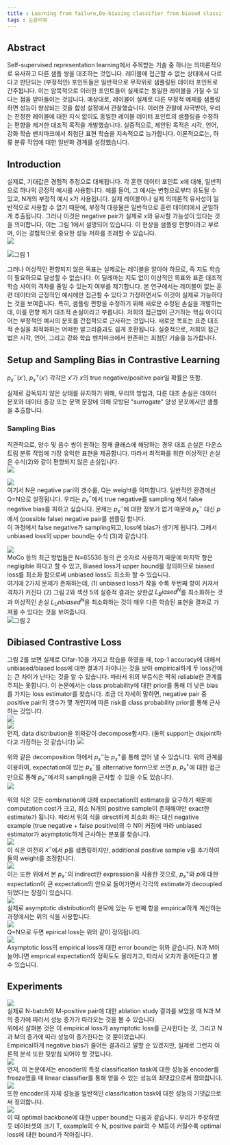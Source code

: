 ```yaml
---
title : Learning from failure,De-biasing classifier from biased classifier (2020)
tags : 논문리뷰 
---
```


## Abstract 
Self-supervised representation learning에서 주목받는 기술 중 하나는 의미론적으로 유사하고 다른 샘플 쌍을 대조하는 것입니다. 레이블에 접근할 수 없는 상태에서 다르다고 판단되는 (부정적인) 포인트들은 일반적으로 무작위로 샘플링된 데이터 포인트로 간주됩니다. 이는 암묵적으로 이러한 포인트들이 실제로는 동일한 레이블을 가질 수 있다는 점을 받아들이는 것입니다. 예상대로, 레이블이 실제로 다른 부정적 예제를 샘플링하면 성능이 향상되는 것을 합성 설정에서 관찰했습니다. 이러한 관찰에 자극받아, 우리는 진정한 레이블에 대한 지식 없이도 동일한 레이블 데이터 포인트의 샘플링을 수정하는 편향을 제거한 대조적 목적을 개발했습니다. 실증적으로, 제안된 목적은 시각, 언어, 강화 학습 벤치마크에서 최첨단 표현 학습을 지속적으로 능가합니다. 이론적으로는, 하류 분류 작업에 대한 일반화 경계를 설정했습니다.

## Introduction 
실제로, 기대값은 경험적 추정으로 대체됩니다. 각 훈련 데이터 포인트 x에 대해, 일반적으로 하나의 긍정적 예시를 사용합니다. 예를 들어, 그 예시는 변형으로부터 유도될 수 있고, N개의 부정적 예시 x가 사용됩니다.  실제 레이블이나 실제 의미론적 유사성이 일반적으로 사용할 수 없기 때문에, 부정적 대응물은 일반적으로 훈련 데이터에서 균일하게 추출됩니다. 그러나 이것은  negative pair가 실제로 x와 유사할 가능성이 있다는 것을 의미합니다, 이는 그림 1에서 설명되어 있습니다. 이 현상을 샘플링 편향이라고 부르며, 이는 경험적으로 중요한 성능 저하를 초래할 수 있습니다. <br/>
![](/assets/img/2023-08-31-08-52-24.png)
<br/>

![그림 1](2023-08-30-11-02-25.png)
<br/>

그러나 이상적인 편향되지 않은 목표는 실제로는 레이블을 알아야 하므로, 즉 지도 학습이 필요하므로 달성할 수 없습니다. 이 딜레마는 지도 없이 이상적인 목표와 표준 대조적 학습 사이의 격차를 줄일 수 있는지 여부를 제기합니다. 본 연구에서는 레이블이 없는 훈련 데이터와 긍정적인 예시에만 접근할 수 있다고 가정하면서도 이것이 실제로 가능하다는 것을 보여줍니다. 특히, 샘플링 편향을 수정하기 위해 새로운 수정된 손실을 개발하는데, 이를 편향 제거 대조적 손실이라고 부릅니다. 저희의 접근법이 근거하는 핵심 아이디어는 부정적인 예시의 분포를 간접적으로 근사하는 것입니다. 새로운 목표는 표준 대조적 손실을 최적화하는 어떠한 알고리즘과도 쉽게 호환됩니다. 실증적으로, 저희의 접근법은 시각, 언어, 그리고 강화 학습 벤치마크에서 현존하는 최첨단 기술을 능가합니다.<br/>

## Setup and Sampling Bias in Contrastive Learning 
$p_x^-(x')$, $p_x^+(x')$ 각각은 $x'$가 $x$의 true negative/positive pair일 확률은 뜻함. <br/>

실제로 감독되지 않은 상태를 유지하기 위해, 우리의 방법과, 다른 대조 손실은 데이터 분포와 데이터 증강 또는 문맥 문장에 의해 모방된 "surrogate" 양성 분포에서만 샘플을 추출합니다.

### Sampling Bias 
직관적으로, 양수 및 음수 쌍이 원하는 잠재 클래스에 해당하는 경우 대조 손실은 다운스트림 분류 작업에 가장 유익한 표현을 제공합니다. 따라서 최적화를 위한 이상적인 손실은 수식(2)와 같이 편향되지 않은 손실입니다. <br/>
![](/assets/img/2023-08-31-08-52-59.png)
<br/> 

![](/assets/img/2023-08-30-11-16-01.png)
<br/>
여기서 N은 negative pari의 갯수를, Q는 weight를 의미합니다. 일반적인 환경에선 Q=N으로 설정됩니다. 우리는 $p_x^-$에서 true negative를 sampling 해서 false negative bias를 피하고 싶습니다. 문제는 $p_x^-$에 대한 정보가 없기 때문에 $p_x^-$ 대신 $p$에서 (possible false) negative pair를 샘플링 합니다. <br/>
이 과정에서 false negative가 sampling되고, loss에 bias가 생기게 됩니다. 그래서 unbiased loss의 upper bound는 수식 (3)과 같습니다. 
<br/>

![](/assets/img/2023-08-30-11-21-57.png)
<br/>
MoCo 등의 최근 방법들은 N=65536 등의 큰 숫자르 사용하기 때문에 마지막 항은 negligible 하다고 할 수 있고, Biased loss가 upper bound를 정의하므로 biased loss를 최소화 함으로써 unbiased loss도 최소화 할 수 있습니다. <br/>
여기에 2가지 문제가 존재하는데, (1) unbiased loss가 작을 수록 두번째 항이 커져서 격차가 커진다 (2) 그림 2와 섹션 5의 실증적 결과는 상한값 $L_Biased^N$를 최소화하는 것과 이상적인 손실 $L_Unbiased^N$을 최소화하는 것이 매우 다른 학습된 표현을 결과로 가져올 수 있다는 것을 보여줍니다. 
<br/>
![그림 2](/assets/img/2023-08-30-11-27-56.png)
<br/>

## Dibiased Contrastive Loss
그림 2를 보면 실제로 Cifar-10을 가지고 학습을 하였을 때, top-1 accuracy에 대해서 unbiased/biased loss에 대한 결과가 차이나는 것을 보아 empirical하게 두 loss간에는 큰 차이가 난다는 것을 알 수 있습니다.
따라서 위의 부등식은 딱히 reliable한 관계를 주지는 못합니다.
이 논문에서는 class probability에 대한 prior를 통해 더 낮은 bias를 가지는 loss estimator를 찾습니다.
조금 더 자세히 말하면, negative pair 중 positive pair의 갯수가 몇 개인지에 따른 risk를 class probability prior를 통해 근사하는 것입니다.<br/>
![](assets/img/2023-08-31-08-53-55.png)
<br/>
![](/assets/img/2023-08-30-11-29-23.png)
<br/>
먼저, data distribution을 위와같이 decompose합시다. (둘의 support는 disjoint하다고 가정하는 것 같습니다)
![](/assets/img/2023-08-30-11-33-31.png)<br/>

위와 같은 decomposition 하에서 $p_x^-$는 $p_x^+$를 통해 얻어 낼 수 있습니다. 위의 관계를 이용하여, expectation에 있는 $p_x^-$를 alternative form으로 쓰면 $p$, $p_x^+$에 대한 접근만으로 통해 $p_x^-$에서의 sampling을 근사할 수 있을 수도 있습니다. 
<br/>
![](/assets/img/2023-08-30-11-37-30.png)
<br/>

위의 식은 모든 combination에 대해 expectation의 estimate을 요구하기 때문에 computation cost가 크고, 최소 N개의 positive sample이 존재해야만 exact한 estimate가 됩니다. 따라서 위의 식을 direct하게 최소화 하는 대신 negative example (true negative + false positive)의 수 N이 커짐에 따라 unbiased estimator가 asymptotic하게 근사하는 분포를 찾습니다.
<br/>
![](/assets/img/2023-08-30-11-39-13.png)
<br/>
이 식은 여전히 $x^-$에서 $p$를 샘플링하지만, additional positive sample v를 추가하여 둘의 weight를 조정합니다. <br/>
![](/assets/img/2023-08-30-11-40-09.png)
<br/>
이는 또한 위에서 본 $p_x^-$의 indirect한 expression을 사용한 것으로,  $p_x^+$와 $p$에 대한 expectation이 큰 expectation의 안으로 들어가면서 각각의 estimate가 decoupled되었다는 장점이 있습니다. 
<br/>
![](/assets/img/2023-08-30-11-41-18.png)
<br/>
실제로 asymptotic distribution의 분모에 있는 두 번째 항을 empirical하게 계산하는 과정에서는 위의 식을 사용합니다.
<br/>
![](/assets/img/2023-08-30-11-41-43.png)
<br/>
Q=N으로 두면 epirical loss는 위와 같이 정의됩니다. 
<br/>
![](/assets/img/2023-08-30-11-42-20.png)
<br/>
Asymptotic loss의 empirical loss에 대한 error bound는 위와 같습니다.
N과 M이 늘어나면 emprical expectation의 정확도도 올라가고, 따라서 오차가 줄어든다고 볼 수 있습니다. 

## Experiments
![](/assets/img/2023-08-30-12-59-02.png)
<br/>
실제로 N-batch와 M-positive pair에 대한 ablation study 결과를 보았을 때 N과 M의 증가에 따라서 성능 증가가 따라오는 것을 볼 수 있습니다. <br/>
위에서 살펴본 것은 이 empirical loss가 asymptotic loss를 근사한다는 것, 그리고 N과 M의 증가에 따라 성능이 증가한다는 것 뿐이었습니다.<br/>
Empirical하게 negative bias가 줄어든 결과라고 말할 순 있겠지만, 실제로 그런지 이론적 분석 또한 뒷받침 되어야 할 것입니다.<br/>
![](/assets/img/2023-08-30-13-01-00.png)
<br/>
먼저, 이 논문에서는 encoder의 특정 classification task에 대한 성능을 encoder를 freeze했을 때 linear classifier를 통해 얻을 수 있는 성능의 최댓값으로써 정의합니다.
<br/>
![](/assets/img/2023-08-30-13-01-13.png)
<br/>
또한 encoder의 자체 성능을 일반적인 classification task에 대한 성능의 기댓값으로써 정의합니다.
<br/>
![](/assets/img/2023-08-30-13-01-33.png)
<br/>
이 때 optimal backbone에 대한 upper bound는 다음과 같습니다.
우리가 주장하였듯 데이터셋의 크기 T, example의 수 N, positive pair의 수 M등이 커질수록 optimal loss에 대한 bound가 작아집니다.





 